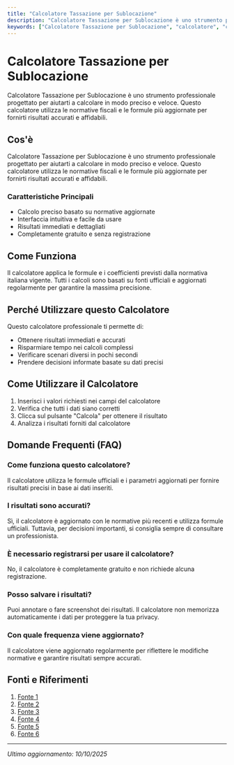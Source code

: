 ```yaml
---
title: "Calcolatore Tassazione per Sublocazione"
description: "Calcolatore Tassazione per Sublocazione è uno strumento professionale progettato per aiutarti a calcolare in modo preciso e veloce. Questo calcolatore utilizza le normative fiscali e le formule più aggiornate per fornirti risultati accurati e affidabili."
keywords: ["Calcolatore Tassazione per Sublocazione", "calcolatore", "calcolo online"]
---
```


# Calcolatore Tassazione per Sublocazione

Calcolatore Tassazione per Sublocazione è uno strumento professionale progettato per aiutarti a calcolare in modo preciso e veloce. Questo calcolatore utilizza le normative fiscali e le formule più aggiornate per fornirti risultati accurati e affidabili.

## Cos'è

Calcolatore Tassazione per Sublocazione è uno strumento professionale progettato per aiutarti a calcolare in modo preciso e veloce. Questo calcolatore utilizza le normative fiscali e le formule più aggiornate per fornirti risultati accurati e affidabili.

### Caratteristiche Principali

- Calcolo preciso basato su normative aggiornate
- Interfaccia intuitiva e facile da usare
- Risultati immediati e dettagliati
- Completamente gratuito e senza registrazione

## Come Funziona

Il calcolatore applica le formule e i coefficienti previsti dalla normativa italiana vigente. Tutti i calcoli sono basati su fonti ufficiali e aggiornati regolarmente per garantire la massima precisione.

## Perché Utilizzare questo Calcolatore

Questo calcolatore professionale ti permette di:

- Ottenere risultati immediati e accurati
- Risparmiare tempo nei calcoli complessi
- Verificare scenari diversi in pochi secondi
- Prendere decisioni informate basate su dati precisi

## Come Utilizzare il Calcolatore

1. Inserisci i valori richiesti nei campi del calcolatore
2. Verifica che tutti i dati siano corretti
3. Clicca sul pulsante "Calcola" per ottenere il risultato
4. Analizza i risultati forniti dal calcolatore

## Domande Frequenti (FAQ)

### Come funziona questo calcolatore?

Il calcolatore utilizza le formule ufficiali e i parametri aggiornati per fornire risultati precisi in base ai dati inseriti.

### I risultati sono accurati?

Sì, il calcolatore è aggiornato con le normative più recenti e utilizza formule ufficiali. Tuttavia, per decisioni importanti, si consiglia sempre di consultare un professionista.

### È necessario registrarsi per usare il calcolatore?

No, il calcolatore è completamente gratuito e non richiede alcuna registrazione.

### Posso salvare i risultati?

Puoi annotare o fare screenshot dei risultati. Il calcolatore non memorizza automaticamente i dati per proteggere la tua privacy.

### Con quale frequenza viene aggiornato?

Il calcolatore viene aggiornato regolarmente per riflettere le modifiche normative e garantire risultati sempre accurati.

## Fonti e Riferimenti

1. [Fonte 1](https://www.avvocatoandreani.it/servizi/calcolo-imposta-registro-contratto-locazione.php)
2. [Fonte 2](https://www.miolegale.it/calcolo/imposte-locazione/)
3. [Fonte 3](https://dokicasa.it/calcolatore-imposta-registro)
4. [Fonte 4](https://borsinoimmobiliare.it/calcolatori/calcola-imposte-cedolare-secca/)
5. [Fonte 5](https://www.pegasosoluzioniimmobiliari.it/calcola-imposte-e-tasse-per-la-vendita-e-la-locazione)
6. [Fonte 6](https://www.living-re.it/calcolo/altre-risorse/calcola-quanto-costa-riscaldare/37-calcolatori/281-calcolo-imposte-contratti-di-locazione.html?showall=1)

---

*Ultimo aggiornamento: 10/10/2025*
